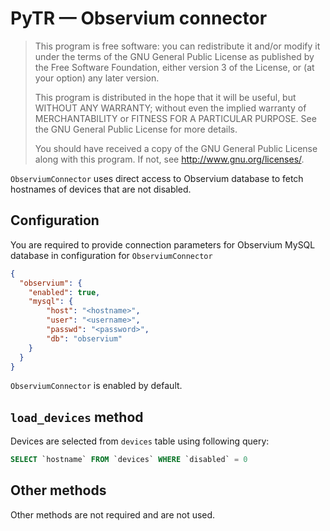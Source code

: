 # PyTR — Observium connector

>This program is free software: you can redistribute it and/or modify
it under the terms of the GNU General Public License as published by
the Free Software Foundation, either version 3 of the License, or
(at your option) any later version.
>
>This program is distributed in the hope that it will be useful,
but WITHOUT ANY WARRANTY; without even the implied warranty of
MERCHANTABILITY or FITNESS FOR A PARTICULAR PURPOSE.  See the
GNU General Public License for more details.
>
>You should have received a copy of the GNU General Public License
along with this program.  If not, see <http://www.gnu.org/licenses/>.

`ObserviumConnector` uses direct access to Observium database
to fetch hostnames of devices that are not disabled.

## Configuration
You are required to provide connection parameters for Observium MySQL database
in configuration for `ObserviumConnector`

```json
{
  "observium": {
    "enabled": true,
    "mysql": {
        "host": "<hostname>",
        "user": "<username>",
        "passwd": "<password>",
        "db": "observium"
    }
  }
}
```

`ObserviumConnector` is enabled by default.

## `load_devices` method
Devices are selected from `devices` table using following query:

```sql
SELECT `hostname` FROM `devices` WHERE `disabled` = 0
```

## Other methods
Other methods are not required and are not used.
